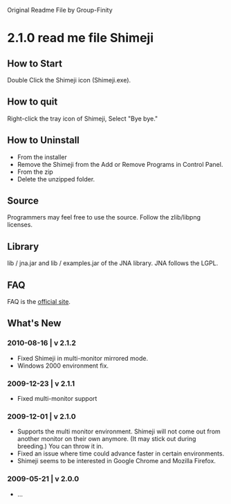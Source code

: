 Original Readme File by Group-Finity

# 2.1.0 read me file Shimeji

## How to Start

Double Click the Shimeji icon (Shimeji.exe).

## How to quit

Right-click the tray icon of Shimeji, Select "Bye bye."

## How to Uninstall

- From the installer
- Remove the Shimeji from the Add or Remove Programs in Control Panel.
- From the zip
- Delete the unzipped folder.

## Source

Programmers may feel free to use the source.
Follow the zlib/libpng licenses.

## Library

lib / jna.jar and lib / examples.jar of the JNA library.
JNA follows the LGPL.

## FAQ

FAQ is the [official site](http://www.group-finity.com/Shimeji/).

## What's New

### 2010-08-16 | v 2.1.2

- Fixed Shimeji in multi-monitor mirrored mode.
- Windows 2000 environment fix.

### 2009-12-23 | v 2.1.1

- Fixed multi-monitor support

### 2009-12-01 | v 2.1.0

- Supports the multi monitor environment. Shimeji will not come out from another monitor on their own anymore.
  (It may stick out during breeding.) You can throw it in.
- Fixed an issue where time could advance faster in certain environments.
- Shimeji seems to be interested in Google Chrome and Mozilla Firefox.

### 2009-05-21 | v 2.0.0

- ...
